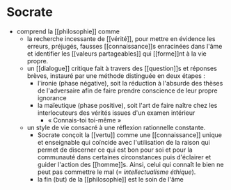 # Socrate

- comprend la [[philosophie]] comme
  - la recherche incessante de [[vérité]], pour mettre en évidence les erreurs, préjugés, fausses [[connaissance]]s enracinées dans l'âme et identifier les [[valeurs partageables]] qui [[forme]]nt à la vie propre.
  - un [[dialogue]] critique fait à travers des [[question]]s et réponses brèves, instauré par une méthode distinguée en deux étapes :
    - l'ironie (phase négative), soit la réduction à l'absurde des thèses de l'adversaire afin de faire prendre conscience de leur propre ignorance
    - la maïeutique (phase positive), soit l'art de faire naître chez les interlocuteurs des vérités issues d'un examen intérieur
      - « Connais-toi toi-même »
  - un style de vie consacré à une réflexion rationnelle constante.
    - Socrate conçoit la [[vertu]] comme une [[connaissance]] unique et enseignable qui coïncide avec l'utilisation de la raison qui permet de discerner ce qui est bon pour soi et pour la communauté dans certaines circonstances puis d'éclairer et guider l'action des [[homme]]s. Ainsi, celui qui connaît le bien ne peut pas commettre le mal (= *intellectualisme éthique*).
    - la fin (but) de la [[philosophie]] est le soin de l'âme